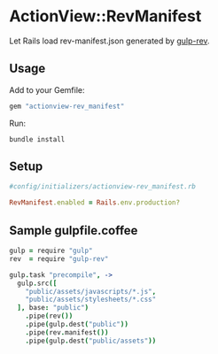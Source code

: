 # ActionView::RevManifest

Let Rails load rev-manifest.json generated by [gulp-rev](https://github.com/sindresorhus/gulp-rev).

## Usage

Add to your Gemfile:

```rb
gem "actionview-rev_manifest"
```

Run:

```
bundle install
```

## Setup

```rb
#config/initializers/actionview-rev_manifest.rb

RevManifest.enabled = Rails.env.production?
```

## Sample gulpfile.coffee

```coffee
gulp = require "gulp"
rev  = require "gulp-rev"

gulp.task "precompile", ->
  gulp.src([
    "public/assets/javascripts/*.js",
    "public/assets/stylesheets/*.css"
  ], base: "public")
    .pipe(rev())
    .pipe(gulp.dest("public"))
    .pipe(rev.manifest())
    .pipe(gulp.dest("public/assets"))
```
